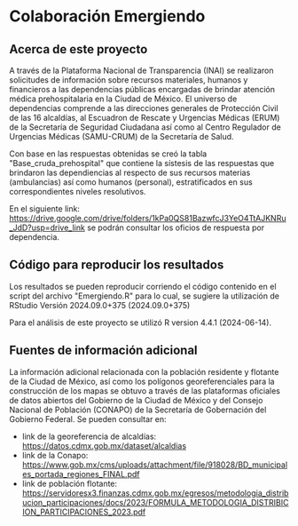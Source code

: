 # Colaboración Emergiendo
## Acerca de este proyecto

A través de la Plataforma Nacional de Transparencia (INAI) se realizaron solicitudes de información sobre recursos materiales, humanos y financieros a las dependencias públicas encargadas de brindar atención médica prehospitalaria en la Ciudad de México. El universo de dependencias comprende a las direcciones generales de Protección Civil de las 16 alcaldías, al Escuadron de Rescate y Urgencias Médicas (ERUM) de la Secretaría de Seguridad Ciudadana así como al Centro Regulador de Urgencias Médicas (SAMU-CRUM) de la Secretaría de Salud.

Con base en las respuestas obtenidas se creó la tabla "Base_cruda_prehospital" que contiene la sístesis de las respuestas que brindaron las dependiencias al respecto de sus recursos materias (ambulancias) así como humanos (personal), estratificados en sus correspondientes niveles resolutivos.

En el siguiente link: https://drive.google.com/drive/folders/1kPa0QS81BazwfcJ3YeO4TtAJKNRu_JdD?usp=drive_link se podrán consultar los oficios de respuesta por dependencia. 

## Código para reproducir los resultados

Los resultados se pueden reproducir corriendo el código contenido en el script del archivo "Emergiendo.R" para lo cual, se sugiere la utilización de RStudio Versión 2024.09.0+375 (2024.09.0+375)

Para el análisis de este proyecto se utilizó R version 4.4.1 (2024-06-14).

## Fuentes de información adicional

La información adicional relacionada con la población residente y flotante de la Ciudad de México, así como los polígonos georeferenciales para la construcción de los mapas se obtuvo a través de las plataformas oficiales de datos abiertos del Gobierno de la Ciudad de México y del Consejo Nacional de Población (CONAPO) de la Secretaría de Gobernación del Gobierno Federal. Se pueden consultar en:

- link de la georeferencia de alcaldías: https://datos.cdmx.gob.mx/dataset/alcaldias
- link de la Conapo: https://www.gob.mx/cms/uploads/attachment/file/918028/BD_municipales_portada_regiones_FINAL.pdf
- link de población flotante: https://servidoresx3.finanzas.cdmx.gob.mx/egresos/metodologia_distribucion_participaciones/docs/2023/FORMULA_METODOLOGIA_DISTRIBICION_PARTICIPACIONES_2023.pdf

